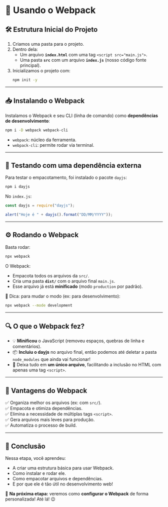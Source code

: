# 🚀 Usando o Webpack

## 🛠️ Estrutura Inicial do Projeto

1. Criamos uma pasta para o projeto.
2. Dentro dela:
   - Um arquivo **`index.html`** com uma tag `<script src="main.js">`.
   - Uma pasta **`src`** com um arquivo **`index.js`** (nosso código fonte principal).
3. Inicializamos o projeto com:
   ```bash
   npm init -y
   ```

---

## 📥 Instalando o Webpack

Instalamos o Webpack e seu CLI (linha de comando) como **dependências de desenvolvimento**:

```bash
npm i -D webpack webpack-cli
```

- `webpack`: núcleo da ferramenta.
- `webpack-cli`: permite rodar via terminal.

---

## 🧪 Testando com uma dependência externa

Para testar o empacotamento, foi instalado o pacote `dayjs`:

```bash
npm i dayjs
```

No `index.js`:

```js
const dayjs = require("dayjs");

alert("Hoje é " + dayjs().format("DD/MM/YYYY"));
```

---

## ⚙️ Rodando o Webpack

Basta rodar:

```bash
npx webpack
```

O Webpack:
- Empacota todos os arquivos da `src/`.
- Cria uma pasta **`dist/`** com o arquivo final `main.js`.
- Esse arquivo já está **minificado** (modo `production` por padrão).

📌 Dica: para mudar o modo (ex: para desenvolvimento):

```bash
npx webpack --mode development
```

---

## 🔍 O que o Webpack fez?

- 💡 **Minificou** o JavaScript (removeu espaços, quebras de linha e comentários).
- 📦 **Incluiu o dayjs** no arquivo final, então podemos até deletar a pasta `node_modules` que ainda vai funcionar!
- 🧹 Deixa tudo em **um único arquivo**, facilitando a inclusão no HTML com apenas uma tag `<script>`.

---

## 🎯 Vantagens do Webpack

✅ Organiza melhor os arquivos (ex: com `src/`).  
✅ Empacota e otimiza dependências.  
✅ Elimina a necessidade de múltiplas tags `<script>`.  
✅ Gera arquivos mais leves para produção.  
✅ Automatiza o processo de build.

---

## 📌 Conclusão

Nessa etapa, você aprendeu:

- A criar uma estrutura básica para usar Webpack.
- Como instalar e rodar ele.
- Como empacotar arquivos e dependências.
- E por que ele é tão útil no desenvolvimento web!  

🧠 **Na próxima etapa:** veremos como **configurar o Webpack** de forma personalizada! Até lá! 😉
